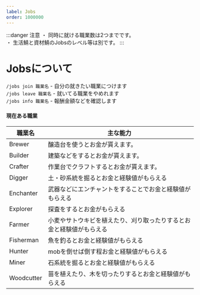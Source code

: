 ```yaml
---
label: Jobs
order: 1000000
---
```


:::danger 注意
・ 同時に就ける職業数は2つまでです。<br>
・ 生活鯖と資材鯖のJobsのレベル等は別です。
:::

# Jobsについて
`/jobs join 職業名` - 自分の就きたい職業につけます<br>
`/jobs leave 職業名` - 就いてる職業をやめれます<br>
`/jobs info 職業名` - 報酬金額などを確認します<br>

#### 現在ある職業
|職業名|主な能力|
|---|---|
|Brewer|醸造台を使うとお金が貰えます。|
|Builder|建築などをするとお金が貰えます。|
|Crafter|作業台でクラフトするとお金が貰えます。|
|Digger|土・砂系統を掘るとお金と経験値がもらえる|
|Enchanter|武器などにエンチャントをすることでお金と経験値がもらえる|
|Explorer|探査をするとお金がもらえる|
|Farmer|小麦やサトウキビを植えたり、刈り取ったりするとお金と経験値がもらえる|
|Fisherman|魚を釣るとお金と経験値がもらえる|
|Hunter|mobを倒せば倒す程お金と経験値がもらえる|
|Miner|石系統を掘るとお金と経験値がもらえる|
|Woodcutter|苗を植えたり、木を切ったりするとお金と経験値がもらえる|